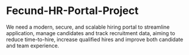 # Fecund-HR-Portal-Project
We need a modern, secure, and scalable hiring portal to streamline application, manage candidates and track recruitment data, aiming to reduce time-to-hire, increase qualified hires and improve both candidate and team experience. 
